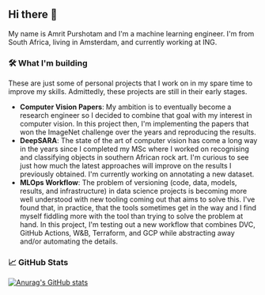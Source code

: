 ## Hi there 👋

My name is Amrit Purshotam and I'm a machine learning engineer. I'm from South Africa, living in Amsterdam, and currently working at ING.

### 🛠️ What I'm building

These are just some of personal projects that I work on in my spare time to improve my skills. Admittedly, these projects are still in their early stages.
 * **Computer Vision Papers**: My ambition is to eventually become a research engineer so I decided to combine that goal with my interest in computer vision. In this project then, I'm implementing the papers that won the ImageNet challenge over the years and reproducing the results.
 * **DeepSARA**: The state of the art of computer vision has come a long way in the years since I completed my MSc where I worked on recognising and classifying objects in southern African rock art. I'm curious to see just how much the latest approaches will improve on the results I previously obtained. I'm currently working on annotating a new dataset.
 * **MLOps Workflow**: The problem of versioning (code, data, models, results, and infrastructure) in data science projects is becoming more well understood with new tooling coming out that aims to solve this. I've found that, in practice, that the tools sometimes get in the way and I find myself fiddling more with the tool than trying to solve the problem at hand. In this project, I'm testing out a new workflow that combines DVC, GitHub Actions, W&B, Terraform, and GCP while abstracting away and/or automating the details.

### 📈 GitHub Stats

[![Anurag's GitHub stats](https://github-readme-stats.vercel.app/api?username=amritpurshotam&count_private=true&theme=dark&hide_title=true&include_all_commits=true)](https://github.com/anuraghazra/github-readme-stats)
